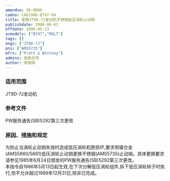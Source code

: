 ```yaml
---
amendno: 39-0006  
cadno: CAD1986-B747-04  
title: 更换JT9D-7J发动机不锈钢低压涡轮止动销  
publishdate: 1986-06-03  
effdate: 1986-05-13  
acmodels: ["B747","MULT"]  
tags: []  
engs: ["JT9D-7J"]  
pns: ["AMS5735"]  
mfrs: ["Pratt & Whitney"]  
admins: 民航总局  
author: 李丽琪  
---
```

  
### 适用范围  
JT9D-7J发动机  
  
<!--more-->  
### 参考文件    
PW服务通告(SB)5292第三次更改  
  
### 原因、措施和规定  
为防止当涡轮止动销失效时造成低压涡轮机匣损坏,要求用镍合金(AMS5660/5661)低压涡轮止动销更换不锈钢(AMS5735)止动销。具体更换要求请参见1985年6月24日颁发的PW服务通告(SB)5292第三次更改。  
本指令自1986年5月13日起生效,在下次分解低压涡轮组件,拆下低压涡轮转子时执行,但不允许超过1989年12月31日,除非已完成。  
